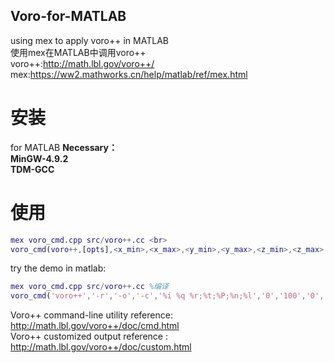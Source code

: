 ## Voro-for-MATLAB
using mex to apply voro++ in MATLAB<br>
使用mex在MATLAB中调用voro++<br>
 voro++:http://math.lbl.gov/voro++/ <br>
 mex:https://ww2.mathworks.cn/help/matlab/ref/mex.html <br>

# 安装
for MATLAB
**Necessary：<br>
 MinGW-4.9.2 <br>
 TDM-GCC** <br>


# 使用

  ```matlab
  mex voro_cmd.cpp src/voro++.cc <br>
  voro_cmd(voro++,[opts],<x_min>,<x_max>,<y_min>,<y_max>,<z_min>,<z_max>,<filename>); <br>
  ```
try the demo in matlab:<br>
  ```matlab
  mex voro_cmd.cpp src/voro++.cc %编译
  voro_cmd('voro++','-r','-o','-c','%i %q %r;%t;%P;%n;%l','0','100','0','100','0','100','input2.txt');%voro++的cmd命令
  ```
 
Voro++ command-line utility reference: http://math.lbl.gov/voro++/doc/cmd.html <br>
Voro++ customized output reference : http://math.lbl.gov/voro++/doc/custom.html <br>

